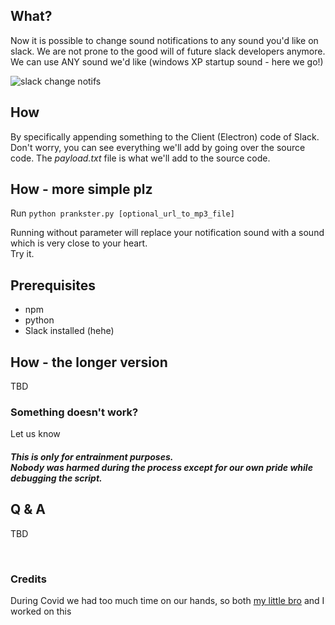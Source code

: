 ## What?
Now it is possible to change sound notifications to any sound you'd like on slack.
We are not prone to the good will of future slack developers anymore. We can use ANY sound we'd like (windows XP startup sound - here we go!)

![slack change notifs](https://i.ibb.co/gwbJ0TY/slack-notifs.png)

## How

By specifically appending something to the Client (Electron) code of Slack. <br>  Don't worry, you can see everything we'll add by going over the source code.
The *payload.txt* file is what we'll add to the source code.

## How  - more simple plz

Run
``
python prankster.py [optional_url_to_mp3_file]
``

Running without parameter will replace your notification sound with a sound which is very close to your heart. <br> Try it.

## Prerequisites
 * npm
 * python
 * Slack installed (hehe)
 
## How - the longer version
TBD

### Something doesn't work? 
Let us know

##### This is only for entrainment purposes. <br> Nobody was harmed during the process except for our own pride while debugging the script.
 
## Q & A 
TBD

<br>

### Credits
During Covid we had too much time on our hands, so both [my little bro](https://il.linkedin.com/in/dolevpearl) and I worked on this 
